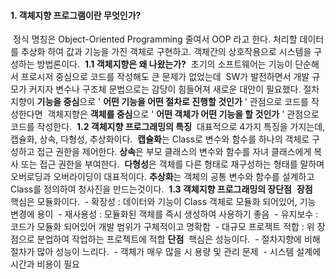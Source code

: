 #### **1\. 객체지향 프로그램이란 무엇인가?**
​
정식 명칭은 Object-Oriented Programming 줄여서 OOP 라고 한다.
​
처리할 데이터를 추상화 하여 값과 기능을 가진 객체로 구현하고. 객체간의 상호작용으로 시스템을 구성하는 방법론이다.
​
**1.1 객체지향은 왜 나왔는가?**
​
초기의 소프트웨어는 기능이 단순해서 프로시저 중심으로 코드를 작성해도 큰 문제가 없었는데
​
SW가 발전하면서 개발 규모가 커지자 변수나 구조체 문법으로는 감당이 힘들어져 새로운 대안이 필요했다.
​
절차지향이 **기능을 중심**으로 ' **어떤 기능을 어떤 절차로 진행할 것인가** ' 관점으로 코드를 작성한다면
​
객체지향은 **객체를 중심**으로 ' **어떤 객체가 어떤 기능을 할 것인가** ' 관점으로 코드를 작성한다.
​
**1.2 객체지향 프로그래밍의 특징**
​
대표적으로 4가지 특징을 가지는데, 캡슐화, 상속, 다형성, 추상화이다.
​
**캡슐화**는 Class로 변수와 함수를 하나의 객체로 구성하고 접근 권한을 제어한다.
​
**상속**은 부모 클래스의 변수와 함수를 자녀 클래스에게 복사 또는 접근 권한을 부여한다.
​
**다형성**은 객체를 다른 형태로 재구성하는 형태를 말하며 오버로딩과 오버라이딩이 대표적이다.
​
**추상화**는 객체의 공통 변수와 함수를 설계하고 Class를 정의하여 청사진을 만드는것이다.
​
**1.3 객체지향 프로그래밍의 장단점**
​
**장점**
​
핵심은 모듈화이다.
​
\- 확장성 : 데이터와 기능이 Class 객체로 모듈화 되어있어, 기능 변경에 용이
​
\- 재사용성 : 모듈화된 객체를 즉시 생성하여 사용하기 좋음
​
\- 유지보수 : 코드가 모듈화 되어있어 개발 범위가 구체적이고 명확함
​
\-  대규모 프로젝트 적합 : 위 장점으로 분업하여 작업하는 프로젝트에 적합
​
**단점**
​
핵심은 성능이다.
​
\- 절차지향에 비해 절차가 많아 성능이 느리다.
​
\- 객체가 매우 많을 시 용량 및 관리 문제
​
\- 시스템 설계에 시간과 비용이 필요